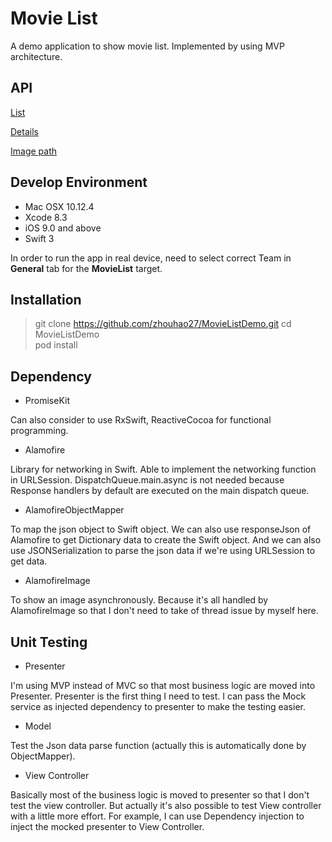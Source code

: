 # Movie List

A demo application to show movie list. Implemented by using MVP architecture.

## API

[List](http://api.themoviedb.org/3/discover/movie?api_key=328c283cd27bd1877d9080ccb1604c91&primary_release_date.lte=2016-12-31&sort_by=release_date.desc&page=1)

[Details](http://api.themoviedb.org/3/movie/328111?api_key=328c283cd27bd1877d9080ccb1604c91)

[Image path](http://image.tmdb.org/t/p/w128//mfrzt7IDhmS30XtnmqiBTkMTFwC.jpg)

## Develop Environment

- Mac OSX 10.12.4
- Xcode 8.3
- iOS 9.0 and above
- Swift 3

In order to run the app in real device, need to select correct Team in **General** tab for the **MovieList** target.

## Installation

> git clone https://github.com/zhouhao27/MovieListDemo.git
> cd MovieListDemo  
> pod install  

## Dependency

- PromiseKit

Can also consider to use RxSwift, ReactiveCocoa for functional programming.

- Alamofire

Library for networking in Swift. Able to implement the networking function in URLSession. DispatchQueue.main.async is not needed because Response handlers by default are executed on the main dispatch queue.

- AlamofireObjectMapper

To map the json object to Swift object. We can also use responseJson of Alamofire to get Dictionary data to create the Swift object. And we can also use JSONSerialization to parse the json data if we're using URLSession to get data.

- AlamofireImage

To show an image asynchronously. Because it's all handled by AlamofireImage so that I don't need to take of thread issue by myself here.

## Unit Testing

- Presenter

I'm using MVP instead of MVC so that most business logic are moved into Presenter. Presenter is the first thing I need to test. I can pass the Mock service as injected dependency to presenter to make the testing easier.

- Model

Test the Json data parse function (actually this is automatically done by ObjectMapper).

- View Controller

Basically most of the business logic is moved to presenter so that I don't test the view controller. But actually it's also possible to test View controller with a little more effort. For example, I can use Dependency injection to inject the mocked presenter to View Controller.
